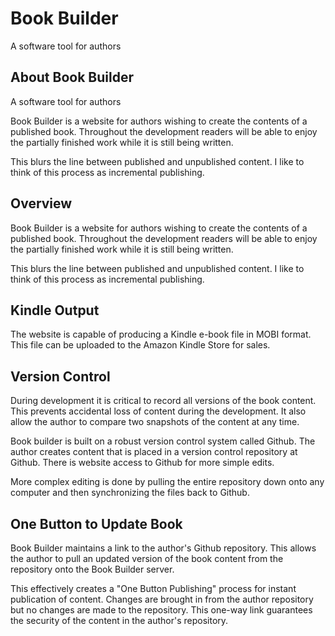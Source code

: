 # Book Builder

A software tool for authors


## About Book Builder

A software tool for authors

Book Builder is a website for authors wishing to create the contents of a published
book.  Throughout the development readers will be able to enjoy the partially
finished work while it is still being written.

This blurs the line between published and unpublished content.  I like to think
of this process as incremental publishing.


## Overview

Book Builder is a website for authors wishing to create the contents of a published
book.  Throughout the development readers will be able to enjoy the partially
finished work while it is still being written.

This blurs the line between published and unpublished content.  I like to think
of this process as incremental publishing.


## Kindle Output

The website is capable of producing a Kindle e-book file in MOBI format.  This
file can be uploaded to the Amazon Kindle Store for sales.  


## Version Control

During development it is critical to record all versions of the book content.
This prevents accidental loss of content during the development.  It also allow
the author to compare two snapshots of the content at any time.

Book builder is 
built on a robust version control system called Github. The author creates 
content that is placed in a version control repository at Github.  There is 
website access to Github for more simple edits.

More complex editing is done by pulling the entire repository down onto any 
computer and then synchronizing the files back to Github.


## One Button to Update Book

Book Builder maintains a link to the author's Github repository.  This allows
the author to pull an updated version of the book content from the repository
onto the Book Builder server.

This effectively creates a "One Button Publishing" process for instant publication
of content.  Changes are brought in from the author repository but no changes
are made to the repository.  This one-way link guarantees the security of the
content in the author's repository.

